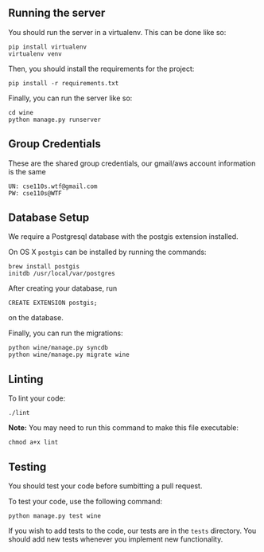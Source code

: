 Running the server
------------------

You should run the server in a virtualenv. This can be done like so:

    pip install virtualenv
    virtualenv venv

Then, you should install the requirements for the project:

    pip install -r requirements.txt

Finally, you can run the server like so:

    cd wine
    python manage.py runserver
	
Group Credentials
------------------

These are the shared group credentials, our gmail/aws account information is the same

    UN: cse110s.wtf@gmail.com
    PW: cse110s@WTF

Database Setup
---------------

We require a Postgresql database with the postgis extension installed.

On OS X `postgis` can be installed by running the commands:

    brew install postgis
    initdb /usr/local/var/postgres

After creating your database, run

    CREATE EXTENSION postgis;

on the database.

Finally, you can run the migrations:

    python wine/manage.py syncdb
    python wine/manage.py migrate wine

Linting
-------

To lint your code:

    ./lint

**Note:** You may need to run this command to make this file executable:

    chmod a+x lint
    
Testing
-------

You should test your code before sumbitting a pull request.

To test your code, use the following command:

    python manage.py test wine
    
    
If you wish to add tests to the code, our tests are in the `tests` directory. You should
add new tests whenever you implement new functionality.
